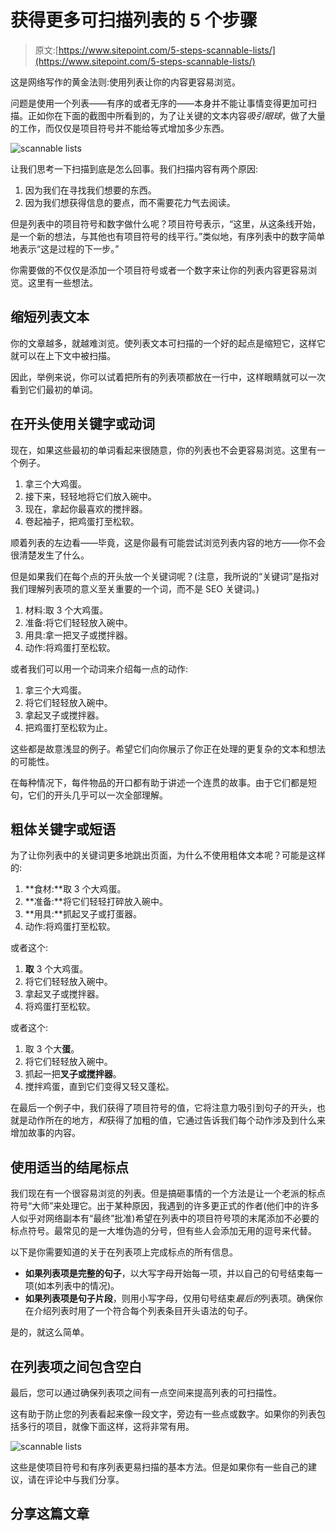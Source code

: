 # 获得更多可扫描列表的 5 个步骤

> 原文:[https://www.sitepoint.com/5-steps-scannable-lists/](https://www.sitepoint.com/5-steps-scannable-lists/)

这是网络写作的黄金法则:使用列表让你的内容更容易浏览。

问题是使用一个列表——有序的或者无序的——本身并不能让事情变得更加可扫描。正如你在下面的截图中所看到的，为了让关键的文本内容*吸引眼球*，做了大量的工作，而仅仅是项目符号并不能给等式增加多少东西。

![scannable lists](../Images/d12e72512c842e7439461dd9cb45f014.png)

让我们思考一下扫描到底是怎么回事。我们扫描内容有两个原因:

1.  因为我们在寻找我们想要的东西。
2.  因为我们想获得信息的要点，而不需要花力气去阅读。

但是列表中的项目符号和数字做什么呢？项目符号表示，“这里，从这条线开始，是一个新的想法，与其他也有项目符号的线平行。”类似地，有序列表中的数字简单地表示“这是过程的下一步。”

你需要做的不仅仅是添加一个项目符号或者一个数字来让你的列表内容更容易浏览。这里有一些想法。

## 缩短列表文本

你的文章越多，就越难浏览。使列表文本可扫描的一个好的起点是缩短它，这样它就可以在上下文中被扫描。

因此，举例来说，你可以试着把所有的列表项都放在一行中，这样眼睛就可以一次看到它们最初的单词。

## 在开头使用关键字或动词

现在，如果这些最初的单词看起来很随意，你的列表也不会更容易浏览。这里有一个例子。

1.  拿三个大鸡蛋。
2.  接下来，轻轻地将它们放入碗中。
3.  现在，拿起你最喜欢的搅拌器。
4.  卷起袖子，把鸡蛋打至松软。

顺着列表的左边看——毕竟，这是你最有可能尝试浏览列表内容的地方——你不会很清楚发生了什么。

但是如果我们在每个点的开头放一个关键词呢？(注意，我所说的“关键词”是指对我们理解列表项的意义至关重要的一个词，而不是 SEO 关键词。)

1.  材料:取 3 个大鸡蛋。
2.  准备:将它们轻轻放入碗中。
3.  用具:拿一把叉子或搅拌器。
4.  动作:将鸡蛋打至松软。

或者我们可以用一个动词来介绍每一点的动作:

1.  拿三个大鸡蛋。
2.  将它们轻轻放入碗中。
3.  拿起叉子或搅拌器。
4.  把鸡蛋打至松软为止。

这些都是故意浅显的例子。希望它们向你展示了你正在处理的更复杂的文本和想法的可能性。

在每种情况下，每件物品的开口都有助于讲述一个连贯的故事。由于它们都是短句，它们的开头几乎可以一次全部理解。

## 粗体关键字或短语

为了让你列表中的关键词更多地跳出页面，为什么不使用粗体文本呢？可能是这样的:

1.  **食材:**取 3 个大鸡蛋。
2.  **准备:**将它们轻轻打碎放入碗中。
3.  **用具:**抓起叉子或打蛋器。
4.  动作:将鸡蛋打至松软。

或者这个:

1.  **取** 3 个大鸡蛋。
2.  将它们轻轻放入碗中。
3.  拿起叉子或搅拌器。
4.  将鸡蛋打至松软。

或者这个:

1.  取 3 个大**蛋**。
2.  将它们轻轻放入碗中。
3.  抓起一把**叉子或搅拌器**。
4.  搅拌鸡蛋，直到它们变得又轻又蓬松。

在最后一个例子中，我们获得了项目符号的值，它将注意力吸引到句子的开头，也就是动作所在的地方，*和*获得了加粗的值，它通过告诉我们每个动作涉及到什么来增加故事的内容。

## 使用适当的结尾标点

我们现在有一个很容易浏览的列表。但是搞砸事情的一个方法是让一个老派的标点符号“大师”来处理它。出于某种原因，我遇到的许多更正式的作者(他们中的许多人似乎对网络副本有“最终”批准)希望在列表中的项目符号项的末尾添加不必要的标点符号。最常见的是一大堆伪造的分号，但有些人会添加无用的逗号来代替。

以下是你需要知道的关于在列表项上完成标点的所有信息。

*   **如果列表项是完整的句子**，以大写字母开始每一项，并以自己的句号结束每一项(如本列表中的情况)。
*   **如果列表项是句子片段**，则用小写字母，仅用句号结束*最后的*列表项。确保你在介绍列表时用了一个符合每个列表条目开头语法的句子。

是的，就这么简单。

## 在列表项之间包含空白

最后，您可以通过确保列表项之间有一点空间来提高列表的可扫描性。

这有助于防止您的列表看起来像一段文字，旁边有一些点或数字。如果你的列表包括多行的项目，就像下面这样，这将非常有用。

![scannable lists](../Images/79c1bd82f9ce7313ca7505736beb983c.png)

这些是使项目符号和有序列表更易扫描的基本方法。但是如果你有一些自己的建议，请在评论中与我们分享。

## 分享这篇文章
